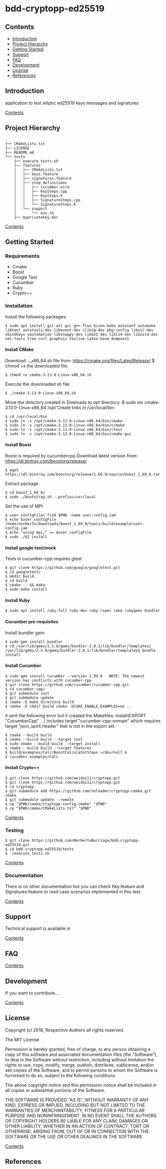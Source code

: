 # bdd-cryptopp-ed25519
## Contents

* [Introduction](#introduction)
* [Project Hierarchy](#project-hierarchy)
* [Getting Started](#getting-started)
* [Support](#support)
* [FAQ](#faq)
* [Development](#development)
* [License](#license)
* [References](#references)

## Introduction

application to test elliptic ed25519 keys messages and signatures

[Contents](#contents)

## Project Hierarchy

```console
.
├── CMakeLists.txt
├── LICENSE
├── README.md
└── tests
    ├── execute_tests.sh
    ├── features
    │   ├── CMakeLists.txt
    │   ├── keys.feature
    │   ├── signatures.feature
    │   ├── step_definitions
    │   │   ├── cucumber.wire
    │   │   ├── KeySteps.cpp
    │   │   ├── KeySteps.h
    │   │   ├── SignatureSteps.cpp
    │   │   └── SignatureSteps.h
    │   └── support
    │       └── env.rb
    ├── myprivatekey.der
```

[Contents](#contents)

## Getting Started

### Requirements
* Cmake
* Boost
* Google Test
* Cucumber
* Ruby
* Crypto++

### Installation

Install the following packages:

```console
$ sudo apt install git-all gcc g++ flex bison make autoconf automake libtool autotools-dev libevent-dev zlib1g-dev pkg-config libssl-dev xbindkeys xautomation libsnappy-dev libbz2-dev liblz4-dev libzstd-dev net-tools tree curl graphviz texlive-latex-base dumpasn1
```

#### Install CMake

Download .._x86_64.sh file from: https://cmake.org/files/LatestRelease/
$ chmod +x the downloaded file:

```console 
$ chmod +x cmake-3.13.0-Linux-x86_64.sh
```
Execute the downloaded sh file:

```console 
$ ./cmake-3.13.0-Linux-x86_64.sh
```

Move the directory created in Dowloads to opt directory: $ sudo mv cmake-3.13.0-Linux-x86_64 /opt
Create links in /usr/local/bin:

```console
$ cd /usr/local/bin
$ sudo ln -s /opt/cmake-3.13.0-Linux-x86_64/bin/cmake
$ sudo ln -s /opt/cmake-3.13.0-Linux-x86_64/bin/ccmake
$ sudo ln -s /opt/cmake-3.13.0-Linux-x86_64/bin/ctest
$ sudo ln -s /opt/cmake-3.13.0-Linux-x86_64/bin/cmake-gui
```

#### Install Boost
Boost is required by cucumbercpp
Download latest version from: https://dl.bintray.com/boostorg/release/

```console
$ wget https://dl.bintray.com/boostorg/release/1.69.0/source/boost_1_69_0.tar.gz
```
Extract package

```console
$ cd boost_1_69_0/
$ sudo ./bootstrap.sh --prefix=/usr/local
```
Set the use of MPI

```console
$ user_configFile=`find $PWD -name user-config.jam`
$ echo $user_configFile
/home/norberto/Downloads/boost_1_69_0/tools/build/example/user-config.jam
$ echo "using mpi;" >> $user_configFile
$ sudo ./b2 install
```

#### Install google test/mock
Tests in cucumber-cpp requires gtest

```console
$ git clone https://github.com/google/googletest.git
$ cd googletest/
$ mkdir build
$ cd build
$ cmake .. && make
$ sudo make install
```

#### Install Ruby
```console
$ sudo apt install ruby-full ruby-dev ruby-rspec rake rubygems bundler
```

#### Cucumber pre-requisites
Install bundler gem:

```console
$ sudo gem install bundler
$ cd /var/lib/gems/2.5.0/gems/bundler-2.0.1/lib/bundler/templates/
/var/lib/gems/2.5.0/gems/bundler-2.0.1/lib/bundler/templates$ bundle install
```

#### Install Cucumber
```console
$ sudo gem install cucumber --version 2.99.0   NOTE: The newest version has conflicts with cucumber-cpp
$ git clone https://github.com/cucumber/cucumber-cpp.git
$ cd cucumber-cpp/
$ git submodule init
$ git submodule update
$ cmake -E make_directory build
$ cmake -E chdir build cmake -DCUKE_ENABLE_EXAMPLES=on ..
```
it sent the following error but it created the Makefiles:
install(EXPORT "CucumberCpp" ...) includes target "cucumber-cpp-nomain" which requires target "json_spirit.header" that is not in the export set.

```console
$ cmake --build build
$ cmake --build build --target test
$ sudo cmake --build build --target install
$ cmake --build build --target features
$ build/examples/Calc/BoostCalculatorSteps >/dev/null &
$ cucumber examples/Calc
```

#### Install Crypto++
```console
$ git clone https://github.com/weidai11/cryptopp.git
$ git clone https://github.com/weidai11/cryptopp.git
$ cd cryptopp
$ git submodule add https://github.com/noloader/cryptopp-cmake.git cmake
$ git submodule update --remote
$ cp "$PWD/cmake/cryptopp-config.cmake" "$PWD"
$ cp "$PWD/cmake/CMakeLists.txt" "$PWD"
```
[Contents](#contents)

### Testing

```console
$ git clone https://github.com/NorbertoBurciaga/bdd-cryptopp-ed25519.git
$ cd bdd-cryptopp-ed25519/tests
$ ./execute_tests.sh
```
[Contents](#contents)

### Documentation

There is no other documentation but you can check Key.feature and Signatures.feature to read case scenarios implemented in this test.

[Contents](#contents)

## Support
Technical support is available in 

[Contents](#contents)

## FAQ

[Contents](#contents)

## Development
If you want to contribute....

[Contents](#contents)

## License

Copyright (c) 2018, Respective Authors all rights reserved.

The MIT License

Permission is hereby granted, free of charge, to any person obtaining a copy
of this software and associated documentation files (the "Software"), to deal
in the Software without restriction, including without limitation the rights
to use, copy, modify, merge, publish, distribute, sublicense, and/or sell
copies of the Software, and to permit persons to whom the Software is
furnished to do so, subject to the following conditions:

The above copyright notice and this permission notice shall be included in
all copies or substantial portions of the Software.

THE SOFTWARE IS PROVIDED "AS IS", WITHOUT WARRANTY OF ANY KIND, EXPRESS OR
IMPLIED, INCLUDING BUT NOT LIMITED TO THE WARRANTIES OF MERCHANTABILITY,
FITNESS FOR A PARTICULAR PURPOSE AND NONINFRINGEMENT. IN NO EVENT SHALL THE
AUTHORS OR COPYRIGHT HOLDERS BE LIABLE FOR ANY CLAIM, DAMAGES OR OTHER
LIABILITY, WHETHER IN AN ACTION OF CONTRACT, TORT OR OTHERWISE, ARISING FROM,
OUT OF OR IN CONNECTION WITH THE SOFTWARE OR THE USE OR OTHER DEALINGS IN
THE SOFTWARE.

[Contents](#contents)

## References